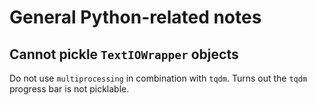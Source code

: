 # General Python-related notes

## Cannot pickle `TextIOWrapper` objects

Do not use `multiprocessing` in combination with `tqdm`. Turns out the `tqdm` progress bar is not picklable.
